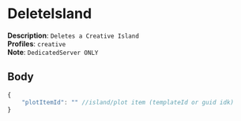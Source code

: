 # DeleteIsland

**Description**: `Deletes a Creative Island` \
**Profiles**: `creative` \
**Note**: `DedicatedServer ONLY`

## Body
```js
{
    "plotItemId": "" //island/plot item (templateId or guid idk)
}
```
